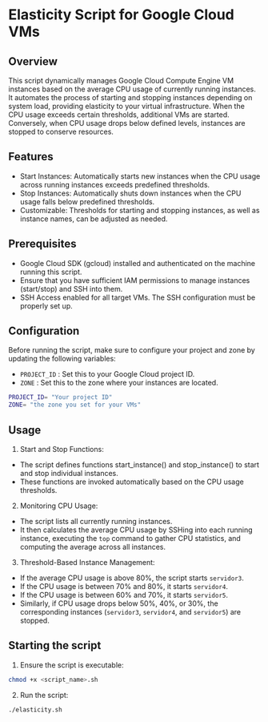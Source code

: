# Elasticity Script for Google Cloud VMs

## Overview

This script dynamically manages Google Cloud Compute Engine VM instances based on the average CPU usage of currently running instances. It automates the process of starting and stopping instances depending on system load, providing elasticity to your virtual infrastructure. When the CPU usage exceeds certain thresholds, additional VMs are started. Conversely, when CPU usage drops below defined levels, instances are stopped to conserve resources.

## Features

- Start Instances: Automatically starts new instances when the CPU usage across running instances exceeds predefined thresholds.
- Stop Instances: Automatically shuts down instances when the CPU usage falls below predefined thresholds.
- Customizable: Thresholds for starting and stopping instances, as well as instance names, can be adjusted as needed.

## Prerequisites

- Google Cloud SDK (gcloud) installed and authenticated on the machine running this script.
- Ensure that you have sufficient IAM permissions to manage instances (start/stop) and SSH into them.
- SSH Access enabled for all target VMs. The SSH configuration must be properly set up.

## Configuration

Before running the script, make sure to configure your project and zone by updating the following variables:

- ``PROJECT_ID`` : Set this to your Google Cloud project ID.
- ``ZONE`` : Set this to the zone where your instances are located.

```bash
PROJECT_ID= "Your project ID"
ZONE= "the zone you set for your VMs" 
```

## Usage

1. Start and Stop Functions:

- The script defines functions start_instance() and stop_instance() to start and stop individual instances.
- These functions are invoked automatically based on the CPU usage thresholds.

2. Monitoring CPU Usage:

- The script lists all currently running instances.
- It then calculates the average CPU usage by SSHing into each running instance, executing the ``top`` command to gather CPU statistics, and computing the average across all instances.

3. Threshold-Based Instance Management:

- If the average CPU usage is above 80%, the script starts ``servidor3``.
- If the CPU usage is between 70% and 80%, it starts ``servidor4``.
- If the CPU usage is between 60% and 70%, it starts ``servidor5``.
- Similarly, if CPU usage drops below 50%, 40%, or 30%, the corresponding instances (``servidor3``, ``servidor4``, and ``servidor5``) are stopped.

## Starting the script

1. Ensure the script is executable:

```bash
chmod +x <script_name>.sh
```

2. Run the script:
```bash
./elasticity.sh
```



